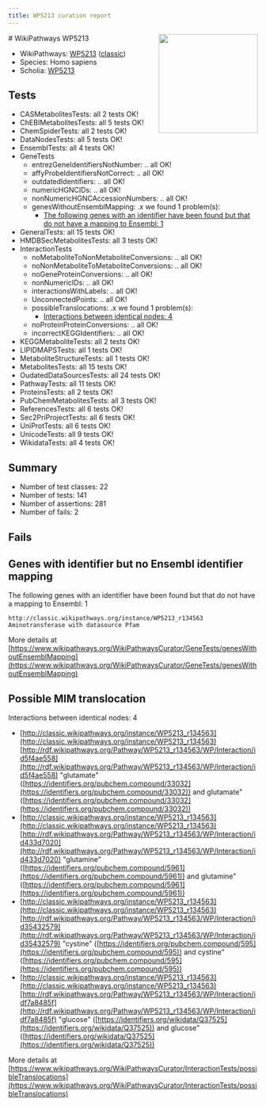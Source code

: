 ```yaml
---
title: WP5213 curation report
---
```


<img style="float: right; width: 200px" src="https://upload.wikimedia.org/wikipedia/commons/thumb/8/83/Wplogo_with_text_500.png/640px-Wplogo_with_text_500.png" />
# WikiPathways WP5213

* WikiPathways: [WP5213](https://wikipathways.org/pathways/WP5213) ([classic](https://classic.wikipathways.org/instance/WP5213))
* Species: Homo sapiens
* Scholia: [WP5213](https://scholia.toolforge.org/wikipathways/WP5213)
## Tests
* CASMetabolitesTests: all 2 tests OK!
* ChEBIMetabolitesTests: all 5 tests OK!
* ChemSpiderTests: all 2 tests OK!
* DataNodesTests: all 5 tests OK!
* EnsemblTests: all 4 tests OK!
* GeneTests
    * entrezGeneIdentifiersNotNumber: .. all OK!
    * affyProbeIdentifiersNotCorrect: .. all OK!
    * outdatedIdentifiers: .. all OK!
    * numericHGNCIDs: .. all OK!
    * nonNumericHGNCAccessionNumbers: .. all OK!
    * genesWithoutEnsemblMapping: .x we found 1 problem(s):
        * [The following genes with an identifier have been found but that do not have a mapping to Ensembl: 1](#40286d83)
* GeneralTests: all 15 tests OK!
* HMDBSecMetabolitesTests: all 3 tests OK!
* InteractionTests
    * noMetaboliteToNonMetaboliteConversions: .. all OK!
    * noNonMetaboliteToMetaboliteConversions: .. all OK!
    * noGeneProteinConversions: .. all OK!
    * nonNumericIDs: .. all OK!
    * interactionsWithLabels: .. all OK!
    * UnconnectedPoints: .. all OK!
    * possibleTranslocations: .x we found 1 problem(s):
        * [Interactions between identical nodes: 4](#1c118209)
    * noProteinProteinConversions: .. all OK!
    * incorrectKEGGIdentifiers: .. all OK!
* KEGGMetaboliteTests: all 2 tests OK!
* LIPIDMAPSTests: all 1 tests OK!
* MetaboliteStructureTests: all 1 tests OK!
* MetabolitesTests: all 15 tests OK!
* OudatedDataSourcesTests: all 24 tests OK!
* PathwayTests: all 11 tests OK!
* ProteinsTests: all 2 tests OK!
* PubChemMetabolitesTests: all 3 tests OK!
* ReferencesTests: all 6 tests OK!
* Sec2PriProjectTests: all 6 tests OK!
* UniProtTests: all 6 tests OK!
* UnicodeTests: all 9 tests OK!
* WikidataTests: all 4 tests OK!


## Summary

* Number of test classes: 22
* Number of tests: 141
* Number of assertions: 281
* Number of fails: 2

## Fails

<a name="40286d83" />

## Genes with identifier but no Ensembl identifier mapping

The following genes with an identifier have been found but that do not have a mapping to Ensembl: 1
```
http://classic.wikipathways.org/instance/WP5213_r134563 Aminotransferase with datasource Pfam
```

More details at [https://www.wikipathways.org/WikiPathwaysCurator/GeneTests/genesWithoutEnsemblMapping](https://www.wikipathways.org/WikiPathwaysCurator/GeneTests/genesWithoutEnsemblMapping)

<a name="1c118209" />

## Possible MIM translocation

Interactions between identical nodes: 4

* [http://classic.wikipathways.org/instance/WP5213_r134563](http://classic.wikipathways.org/instance/WP5213_r134563) [http://rdf.wikipathways.org/Pathway/WP5213_r134563/WP/Interaction/id5f4ae558](http://rdf.wikipathways.org/Pathway/WP5213_r134563/WP/Interaction/id5f4ae558) "glutamate" ([https://identifiers.org/pubchem.compound/33032](https://identifiers.org/pubchem.compound/33032)) and 
glutamate" ([https://identifiers.org/pubchem.compound/33032](https://identifiers.org/pubchem.compound/33032))
* [http://classic.wikipathways.org/instance/WP5213_r134563](http://classic.wikipathways.org/instance/WP5213_r134563) [http://rdf.wikipathways.org/Pathway/WP5213_r134563/WP/Interaction/id433d7020](http://rdf.wikipathways.org/Pathway/WP5213_r134563/WP/Interaction/id433d7020) "glutamine" ([https://identifiers.org/pubchem.compound/5961](https://identifiers.org/pubchem.compound/5961)) and 
glutamine" ([https://identifiers.org/pubchem.compound/5961](https://identifiers.org/pubchem.compound/5961))
* [http://classic.wikipathways.org/instance/WP5213_r134563](http://classic.wikipathways.org/instance/WP5213_r134563) [http://rdf.wikipathways.org/Pathway/WP5213_r134563/WP/Interaction/id35432579](http://rdf.wikipathways.org/Pathway/WP5213_r134563/WP/Interaction/id35432579) "cystine" ([https://identifiers.org/pubchem.compound/595](https://identifiers.org/pubchem.compound/595)) and 
cystine" ([https://identifiers.org/pubchem.compound/595](https://identifiers.org/pubchem.compound/595))
* [http://classic.wikipathways.org/instance/WP5213_r134563](http://classic.wikipathways.org/instance/WP5213_r134563) [http://rdf.wikipathways.org/Pathway/WP5213_r134563/WP/Interaction/idf7a8485f](http://rdf.wikipathways.org/Pathway/WP5213_r134563/WP/Interaction/idf7a8485f) "glucose" ([https://identifiers.org/wikidata/Q37525](https://identifiers.org/wikidata/Q37525)) and 
glucose" ([https://identifiers.org/wikidata/Q37525](https://identifiers.org/wikidata/Q37525))


More details at [https://www.wikipathways.org/WikiPathwaysCurator/InteractionTests/possibleTranslocations](https://www.wikipathways.org/WikiPathwaysCurator/InteractionTests/possibleTranslocations)

